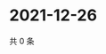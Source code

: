 # 2021-12-26

共 0 条

<!-- BEGIN WEIBO -->
<!-- 最后更新时间 Sun Dec 26 2021 22:10:41 GMT+0800 (China Standard Time) -->

<!-- END WEIBO -->
